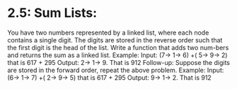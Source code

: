 # 2.5: Sum Lists:
You have two numbers represented by a linked list, where each node contains a single digit. The digits are stored in the reverse order such that the first digit is the head of the list. Write a function that adds two num-bers and returns the sum as a linked list. 
Example: 
Input: (7-> 1-> 6) +( 5-> 9-> 2) that is 617 + 295
Output: 2-> 1-> 9. That is 912
Follow-up: Suppose the digits are stored in the forward order, repeat the above problem.
Example: 
Input: (6-> 1-> 7) +( 2-> 9-> 5) that is 617 + 295
Output: 9-> 1-> 2. That is 912

